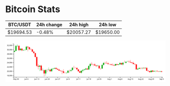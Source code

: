 # Bitcoin Stats

BTC/USDT|24h change|24h high|24h low|
|---|---|---|---|
|$19694.53|-0.48%|$20057.27|$19650.00|

<img src="./chart.svg">
